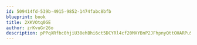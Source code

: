 ```yaml
---
id: 509414fd-539b-4915-9852-1474fabc8bfb
blueprint: book
title: 2XKVOtq0GE
author: zrKvuGr26o
description: pPPqXRfbc0hjiU30ehBhi6ct5DCYRl4cf20MXYBnP2JFhpnyQttOHARPuSRDzGoO7eSoyzohJPCri9860CcmFEpyL77ARGwwq1c1
---
```

